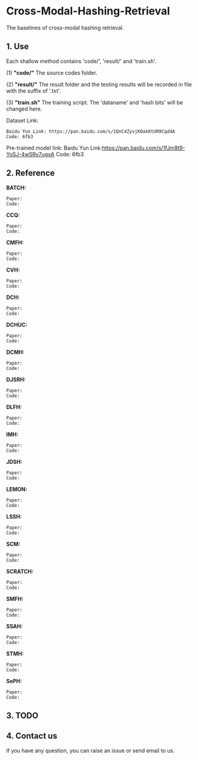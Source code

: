 # Cross-Modal-Hashing-Retrieval
The baselines of cross-modal hashing retrieval.

## 1. Use

Each shallow method contains 'code/', 'result/' and 'train.sh'.

(1) **"code/"** The source codes folder.

(2) **"result/"** The result folder and the testing results will be recorded in file with the suffix of '.txt'.

(3) **"train.sh"** The training script. The 'dataname' and 'hash bits' will be changed here.

Dataset Link:

    Baidu Yun Link: https://pan.baidu.com/s/1QnC4ZyvjKOakKtUR9Cqd4A
    Code: 6fb3
    
Pre-trained model link:
    Baidu Yun Link:https://pan.baidu.com/s/1fJm8t9-YoSJ-4wSRv7ugxA 
    Code: 6fb3 
    
## 2. Reference

**BATCH:**
    
    Paper: 
    Code: 

**CCQ:**
    
    Paper: 
    Code: 

**CMFH:**
    
    Paper: 
    Code:

**CVH:**
    
    Paper: 
    Code: 

**DCH:**
    
    Paper: 
    Code: 

**DCHUC:**
    
    Paper: 
    Code: 

**DCMH:**
    
    Paper: 
    Code: 

**DJSRH:**
    
    Paper: 
    Code: 

**DLFH:**
    
    Paper: 
    Code:  

**IMH:**
    
    Paper: 
    Code: 

**JDSH:**
    
    Paper: 
    Code: 
    
**LEMON:**
    
    Paper: 
    Code: 
    
**LSSH:**
    
    Paper: 
    Code: 
    
**SCM:**
    
    Paper: 
    Code: 
    
**SCRATCH:**
    
    Paper: 
    Code: 
    
**SMFH:**
    
    Paper: 
    Code:

**SSAH:**
    
    Paper: 
    Code:
    
**STMH:**
    
    Paper: 
    Code: 
    
**SePH:**
    
    Paper: 
    Code: 
    
## 3. TODO

## 4. Contact us

If you have any question, you can raise an issue or send email to us.

